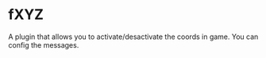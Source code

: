 # fXYZ
A plugin that allows you to activate/desactivate the coords in game. You can config the messages.

